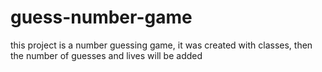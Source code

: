 # guess-number-game
this project is a number guessing game, it was created with classes, then the number of guesses and lives will be added
